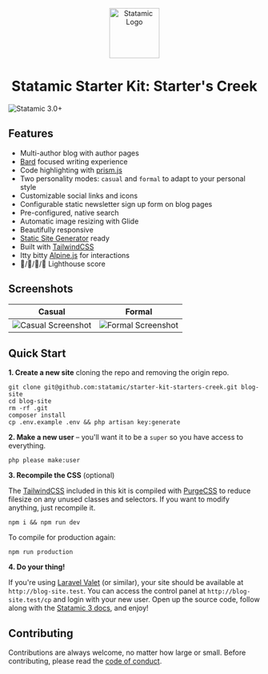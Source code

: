 <p align="center"><img src="https://statamic.com/assets/branding/Statamic-Logo-Rad.png" width="100" alt="Statamic Logo" /></p>
<h1 align="center">
  Statamic Starter Kit: Starter's Creek
</h1>

![Statamic 3.0+](https://img.shields.io/badge/Statamic-3.0+-FF269E?style=for-the-badge&link=https://statamic.com)

## Features
- Multi-author blog with author pages
- [Bard](https://statamic.dev/fieldtypes/bard) focused writing experience
- Code highlighting with [prism.js](https://prismjs.com/)
- Two personality modes: `casual` and `formal` to adapt to your personal style
- Customizable social links and icons
- Configurable static newsletter sign up form on blog pages
- Pre-configured, native search
- Automatic image resizing with Glide
- Beautifully responsive
- [Static Site Generator](https://github.com/statamic/ssg) ready
- Built with [TailwindCSS](https://tailwindcss.com)
- Itty bitty [Alpine.js](https://github.com/alpinejs/alpine) for interactions
- :100:/:100:/:100:/:100: Lighthouse score

## Screenshots

| Casual  | Formal  |
|---|---|
| ![Casual Screenshot](https://github.com/statamic/starter-kit-starters-creek/raw/master/screenshot-casual.jpg)  |  ![Formal Screenshot](https://github.com/statamic/starter-kit-starters-creek/raw/master/screenshot-formal.jpg) |

## Quick Start

**1. Create a new site** cloning the repo and removing the origin repo.

```
git clone git@github.com:statamic/starter-kit-starters-creek.git blog-site
cd blog-site
rm -rf .git
composer install
cp .env.example .env && php artisan key:generate
```

**2. Make a new user** – you'll want it to be a `super` so you have access to everything.

```
php please make:user
```

**3. Recompile the CSS** (optional)

The [TailwindCSS](https://tailwindcss.com/) included in this kit is compiled with [PurgeCSS](https://purgecss.com/) to reduce filesize on any unused classes and selectors. If you want to modify anything, just recompile it.

```
npm i && npm run dev
```

To compile for production again:

```
npm run production
```

**4. Do your thing!**

If you're using [Laravel Valet](https://laravel.com/docs/valet) (or similar), your site should be available at `http://blog-site.test`. You can access the control panel at `http://blog-site.test/cp` and login with your new user. Open up the source code, follow along with the [Statamic 3 docs](https://statamic.dev), and enjoy!

## Contributing

Contributions are always welcome, no matter how large or small. Before contributing, please read the [code of conduct](https://github.com/statamic/cms/wiki/Code-of-Conduct).
